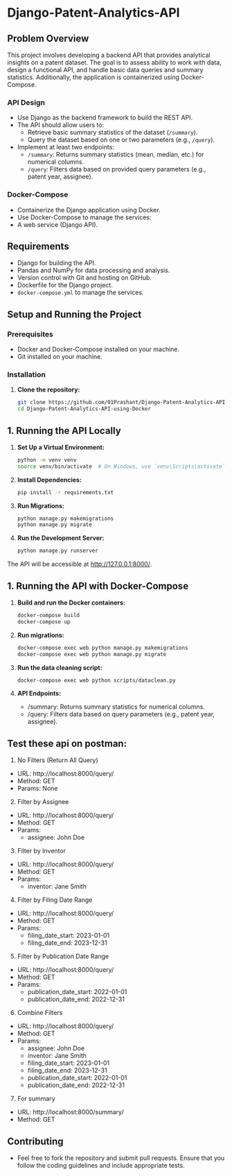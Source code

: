 # Django-Patent-Analytics-API

## Problem Overview

This project involves developing a backend API that provides analytical insights on a patent dataset. The goal is to assess ability to work with data, design a functional API, and handle basic data queries and summary statistics. Additionally, the application is containerized using Docker-Compose.

### API Design
- Use Django as the backend framework to build the REST API.
- The API should allow users to:
    - Retrieve basic summary statistics of the dataset (`/summary`).
    - Query the dataset based on one or two parameters (e.g., `/query`).
- Implement at least two endpoints:
    - `/summary`: Returns summary statistics (mean, median, etc.) for numerical columns.
    - `/query`: Filters data based on provided query parameters (e.g., patent year, assignee).

### Docker-Compose
- Containerize the Django application using Docker.
- Use Docker-Compose to manage the services:
- A web service (Django API).

## Requirements
- Django for building the API.
- Pandas and NumPy for data processing and analysis.
- Version control with Git and hosting on GitHub.
- Dockerfile for the Django project.
- `docker-compose.yml` to manage the services.

## Setup and Running the Project

### Prerequisites
- Docker and Docker-Compose installed on your machine.
- Git installed on your machine.

### Installation

1. **Clone the repository:**

    ```sh
    git clone https://github.com/01Prashant/Django-Patent-Analytics-API-using-Docker.git
    cd Django-Patent-Analytics-API-using-Docker
## 1. Running the API Locally
1. **Set Up a Virtual Environment:**

    ```sh
    python -m venv venv
    source venv/bin/activate  # On Windows, use `venv\Scripts\activate`
2. **Install Dependencies:**

    ```sh
    pip install -r requirements.txt
3. **Run Migrations:**

    ```sh
    python manage.py makemigrations
    python manage.py migrate
4. **Run the Development Server:**

    ```sh
    python manage.py runserver
The API will be accessible at http://127.0.0.1:8000/.
## 1. Running the API with  Docker-Compose

1. **Build and run the Docker containers:**

    ```sh
    docker-compose build
    docker-compose up

2. **Run migrations:**

    ```sh
    docker-compose exec web python manage.py makemigrations
    docker-compose exec web python manage.py migrate
    
3. **Run the data cleaning script:**

    ```sh
    docker-compose exec web python scripts/dataclean.py

4. **API Endpoints:**
    - /summary: Returns summary statistics for numerical columns.
    - /query: Filters data based on query parameters (e.g., patent year, assignee).

## Test these api on postman:

1. No Filters (Return All Query)
- URL: http://localhost:8000/query/
- Method: GET
- Params: None
2. Filter by Assignee
- URL: http://localhost:8000/query/
- Method: GET
- Params:
    - assignee: John Doe
3. Filter by Inventor
- URL: http://localhost:8000/query/
- Method: GET
- Params:
    - inventor: Jane Smith
4. Filter by Filing Date Range
- URL: http://localhost:8000/query/
- Method: GET
- Params:
    - filing_date_start: 2023-01-01
    - filing_date_end: 2023-12-31
5. Filter by Publication Date Range
- URL: http://localhost:8000/query/
- Method: GET
- Params:
    - publication_date_start: 2022-01-01
    - publication_date_end: 2022-12-31
6. Combine Filters
- URL: http://localhost:8000/query/
- Method: GET
- Params:
    - assignee: John Doe
    - inventor: Jane Smith
    - filing_date_start: 2023-01-01
    - filing_date_end: 2023-12-31
    - publication_date_start: 2022-01-01
    - publication_date_end: 2022-12-31
7. For summary 
- URL: http://localhost:8000/summary/
- Method: GET

## Contributing
- Feel free to fork the repository and submit pull requests. Ensure that you follow the coding guidelines and include appropriate tests.
